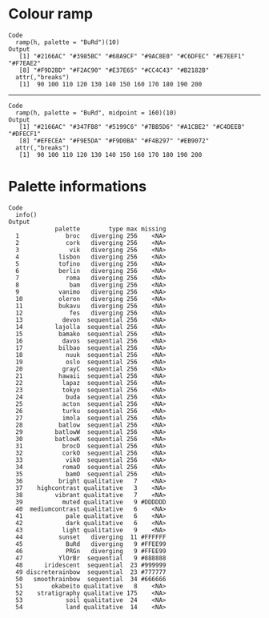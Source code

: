 # Colour ramp

    Code
      ramp(h, palette = "BuRd")(10)
    Output
       [1] "#2166AC" "#3985BC" "#68A9CF" "#9AC8E0" "#C6DFEC" "#E7EEF1" "#F7EAE2"
       [8] "#F9D2BD" "#F2AC90" "#E37E65" "#CC4C43" "#B2182B"
      attr(,"breaks")
       [1]  90 100 110 120 130 140 150 160 170 180 190 200

---

    Code
      ramp(h, palette = "BuRd", midpoint = 160)(10)
    Output
       [1] "#2166AC" "#347FB8" "#5199C6" "#7BB5D6" "#A1CBE2" "#C4DEEB" "#DFECF1"
       [8] "#EFECEA" "#F9E5DA" "#F9D0BA" "#F4B297" "#EB9072"
      attr(,"breaks")
       [1]  90 100 110 120 130 140 150 160 170 180 190 200

# Palette informations

    Code
      info()
    Output
                 palette        type max missing
      1             broc   diverging 256    <NA>
      2             cork   diverging 256    <NA>
      3              vik   diverging 256    <NA>
      4           lisbon   diverging 256    <NA>
      5           tofino   diverging 256    <NA>
      6           berlin   diverging 256    <NA>
      7             roma   diverging 256    <NA>
      8              bam   diverging 256    <NA>
      9           vanimo   diverging 256    <NA>
      10          oleron   diverging 256    <NA>
      11          bukavu   diverging 256    <NA>
      12             fes   diverging 256    <NA>
      13           devon  sequential 256    <NA>
      14         lajolla  sequential 256    <NA>
      15          bamako  sequential 256    <NA>
      16           davos  sequential 256    <NA>
      17          bilbao  sequential 256    <NA>
      18            nuuk  sequential 256    <NA>
      19            oslo  sequential 256    <NA>
      20           grayC  sequential 256    <NA>
      21          hawaii  sequential 256    <NA>
      22           lapaz  sequential 256    <NA>
      23           tokyo  sequential 256    <NA>
      24            buda  sequential 256    <NA>
      25           acton  sequential 256    <NA>
      26           turku  sequential 256    <NA>
      27           imola  sequential 256    <NA>
      28          batlow  sequential 256    <NA>
      29         batlowW  sequential 256    <NA>
      30         batlowK  sequential 256    <NA>
      31           brocO  sequential 256    <NA>
      32           corkO  sequential 256    <NA>
      33            vikO  sequential 256    <NA>
      34           romaO  sequential 256    <NA>
      35            bamO  sequential 256    <NA>
      36          bright qualitative   7    <NA>
      37    highcontrast qualitative   3    <NA>
      38         vibrant qualitative   7    <NA>
      39           muted qualitative   9 #DDDDDD
      40  mediumcontrast qualitative   6    <NA>
      41            pale qualitative   6    <NA>
      42            dark qualitative   6    <NA>
      43           light qualitative   9    <NA>
      44          sunset   diverging  11 #FFFFFF
      45            BuRd   diverging   9 #FFEE99
      46            PRGn   diverging   9 #FFEE99
      47          YlOrBr  sequential   9 #888888
      48      iridescent  sequential  23 #999999
      49 discreterainbow  sequential  23 #777777
      50   smoothrainbow  sequential  34 #666666
      51        okabeito qualitative   8    <NA>
      52    stratigraphy qualitative 175    <NA>
      53            soil qualitative  24    <NA>
      54            land qualitative  14    <NA>

